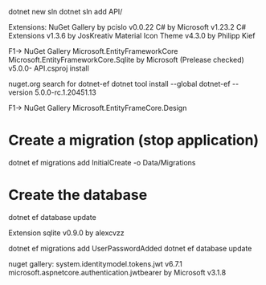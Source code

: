 dotnet new sln
dotnet sln add API/

Extensions:
NuGet Gallery by pcislo v0.0.22
C# by Microsoft v1.23.2
C# Extensions v1.3.6  by JosKreativ
Material Icon Theme v4.3.0 by Philipp Kief

F1-> NuGet Gallery
Microsoft.EntityFrameworkCore
Microsoft.EntityFrameworkCore.Sqlite by Microsoft (Prelease checked) v5.0.0- API.csproj install


nuget.org
search for dotnet-ef
dotnet tool install --global dotnet-ef --version 5.0.0-rc.1.20451.13

F1-> NuGet Gallery
Microsoft.EntityFrameCore.Design

# Create a migration (stop application)
dotnet ef migrations add InitialCreate -o Data/Migrations

# Create the database
dotnet ef database update

Extension
sqlite v0.9.0 by alexcvzz


dotnet ef migrations add UserPasswordAdded
dotnet ef database update

nuget gallery:
system.identitymodel.tokens.jwt v6.7.1
microsoft.aspnetcore.authentication.jwtbearer by Microsoft v3.1.8



